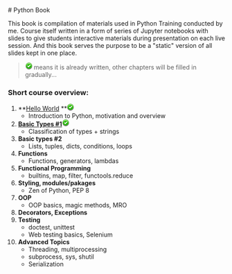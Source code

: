 [](/chapter1.md)# Python Book

This book is compilation of materials used in Python Training conducted by me. Course itself written in a form of series of Jupyter notebooks with slides to give students interactive materials during presentation on each live session. And this book serves the purpose to be a "static" version of all slides kept in one place.



> ![](assets/green_ok.png) means it is already written, other chapters will be filled in gradually...

### Short course overview:

1. **[Hello World](/chapter1.md) **![](assets/green_ok.png)
   * Introduction to Python, motivation and overview
2. **[Basic Types \#1](/basic-types.md)**![](assets/green_ok.png)
   * Classification of types + strings
3. **Basic types \#2**
   * Lists, tuples, dicts, conditions, loops
4. **Functions**
   * Functions, generators, lambdas
5. **Functional Programming**
   * builtins, map, filter, functools.reduce
6. **Styling, modules/pakages**
   * Zen of Python, PEP 8
7. **OOP**
   * OOP basics, magic methods, MRO
8. **Decorators, Exceptions**
9. **Testing**
   * doctest, unittest
   * Web testing basics, Selenium
10. **Advanced Topics**
    * Threading, multiprocessing
    * subprocess, sys, shutil
    * Serialization



